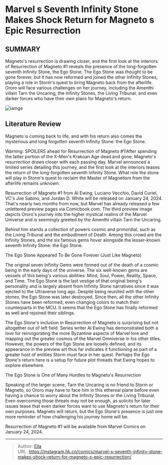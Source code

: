 # Marvel s Seventh Infinity Stone Makes Shock Return for Magneto s Epic Resurrection


## SUMMARY 



  Magneto&#39;s resurrection is drawing closer, and the first look at the interiors of Resurrection of Magneto #1 reveals the presence of the long-forgotten seventh Infinity Stone, the Ego Stone.   The Ego Stone was thought to be gone forever, but it has now reformed and joined the other Infinity Stones, playing a role in Storm&#39;s quest to bring Magneto back from the afterlife.   Ororo will face various challenges on her journey, including the Amenthi villain Tarn the Uncaring, the Infinity Stones, the Living Tribunal, and even darker forces who have their own plans for Magneto&#39;s return.  

![iamge](https://static1.srcdn.com/wordpress/wp-content/uploads/2023/12/resurrection-of-magneto-ego-stone-banner.jpg)

## Literature Review

Magneto is coming back to life, and with his return also comes the mysterious and long forgotten seventh Infinity Stone: the Ego Stone.




Warning: SPOILERS ahead for Resurrection of Magneto #1!After spending the latter portion of the X-Men&#39;s Krakoan Age dead and gone, Magneto&#39;s resurrection draws closer with each passing day. Marvel announced a limited series detailing this journey, and the first look at the interiors teases the return of the long-forgotten seventh Infinity Stone. What role the stone will play in Storm&#39;s quest to reclaim the Master of Magnetism from the afterlife remains unknown.




Resurrection of Magneto #1 from Al Ewing, Luciano Vecchio, David Curiel, VC&#39;s Joe Sabino, and Jordan D. White will be released on January 24, 2024. That&#39;s nearly two months from now, but Marvel has already released a few unlettered preview pages via Comicbook.com. The third preview image depicts Ororo&#39;s journey into the higher mystical realms of the Marvel Universe and is seemingly greeted by the Amenthi villain Tarn the Uncaring.

         

Behind him stands a collection of powers cosmic and primordial, such as the Living Tribunal and the embodiment of Death. Among this crowd are the Infinity Stones, and the six famous gems hover alongside the lesser-known seventh Infinity Stone: the Ego Stone.


 The Ego Stone Appeared To Be Gone Forever (Just Like Magneto) 
          




The original seven Infinity Gems were formed out of the death of a cosmic being in the early days of the universe. The six well-known gems are vessels of this being&#39;s various abilities: Mind, Soul, Power, Reality, Space, and Time. The Ego Stone is the last vestige of that original being&#39;s personality and is largely absent from Infinity Stone narratives since it was ejected to the Ultraverse long ago. Despite being reunited with the other stones, the Ego Stone was later destroyed. Since then, all the other Infinity Stones have been reformed, even changing colors to match their counterparts in the MCU. It seems that the Ego Stone has finally reformed as well and rejoined their siblings.

The Ego Stone&#39;s inclusion in Resurrection of Magneto is surprising but not altogether out of left field. Series writer Al Ewing has demonstrated both a love for reinvigorating the more Byzantine aspects of Marvel lore and mapping out the greater cosmos of the Marvel Omniverse in his other titles. However, the powers of the Ego Stone are loosely defined, and its appearance in the preview art thus far indicates it functioning as part of a greater host of entities Storm must face in her quest. Perhaps the Ego Stone&#39;s return here is a setup for future plot threads that Ewing hopes to explore elsewhere.






 The Ego Stone is One of Many Hurdles to Magneto&#39;s Resurrection 
          

Speaking of the larger scene, Tarn the Uncaring is no friend to Storm or Magneto, so Ororo may have to face him in this ethereal plane before even having a chance to worry about the Infinity Stones or the Living Tribunal. Even overcoming those threats may not be enough, as solicits for later issues tease that even darker forces want to use Magneto&#39;s return for their own purposes. Magneto will return, but the Ego Stone&#39;s presence is just one more reminder of how challenging his journey home will be.



Resurrection of Magneto #1 will be available from Marvel Comics on January 24, 2024.






---

> Author: [Ella](https://instagram.hk.cn/)  
> URL: https://instagram.hk.cn/comics/marvel-s-seventh-infinity-stone-makes-shock-return-for-magneto-s-epic-resurrection/  


